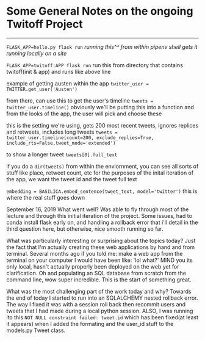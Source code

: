 # Some General Notes on the ongoing Twitoff Project 
------------------

`FLASK_APP=hello.py flask run` 
*running this^^ from within pipenv shell gets it running locally on a site*


`FLASK_APP=twitoff:APP flask run`
run this from directory that contains twitoff(init & app) and runs like above line

 example of getting austen within the app
`twitter_user = TWITTER.get_user('Austen')`

 from there, can use this to get the user's timeline 
`tweets = twitter_user.timeline()`
 obviously we'll be putting this into a function
 and from the looks of the app, the user will pick and choose these 

 this is the setting we're using, gets 200 most recent tweets, ignores replices and retweets, includes long tweets
`tweets = twitter_user.timeline(count=200, exclude_replies=True, include_rts=False,tweet_mode='extended')`

 to show a longer tweet
`tweets[0].full_text`

 if you do a 
`dir(tweets)` 
 from within the enviornment, you can see all sorts of stuff like place, retweet count, etc
 for the purposes of the inital iteration of the app, we want the tweet id and the tweet full text 

`embedding = BASILICA.embed_sentence(tweet_text, model='twitter')`
 this is where the real stuff goes down 

September 16, 2019
What went well? Was able to fly through most of the lecture and through this initial iteration of the project. Some issues, had to conda install flask early on, and handling a rollback error that i'll detail in the third question here, but otherwise, nice smooth running so far. 


What was particularly interesting or surprising about the topics today? Just the fact that I'm actually creating these web applications by hand and from terminal. Several months ago if you told me: make a web app from the terminal on your computer I would have been like: 'lol what?' MIND you its only local, hasn't actually properly been deployed on the web yet for clarification. Oh and populating an SQL database from scratch from the command line, wow super incredible. This is the start of something great. 


What was the most challenging part of the work today and why? Towards the end of today I started to run into an SQLALCHEMY nested rollback error. The way I fixed it was with a session roll back then recommit users and tweets that I had made during a local python session. ALSO, I was running ito this `NOT NULL constraint failed: tweet.id` which has been fixed(at least it appears) when I added the formating and the user_id stuff to the models.py Tweet class.  

